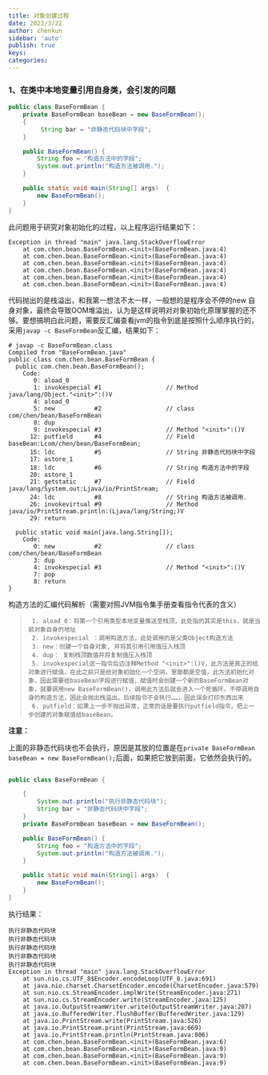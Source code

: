 ```yaml
---
title: 对象创建过程
date: 2022/3/22
author: chenkun
sidebar: 'auto'
publish: true
keys:
categories:
---
```



### 1、在类中本地变量引用自身类，会引发的问题

```java
public class BaseFormBean {
    private BaseFormBean baseBean = new BaseFormBean();
    {
         String bar = "非静态代码块中字段";
    }

    public BaseFormBean() {
        String foo = "构造方法中的字段";
        System.out.println("构造方法被调用.");
    }

    public static void main(String[] args)  {
        new BaseFormBean();
    }
}
```



此问题用于研究对象初始化的过程，以上程序运行结果如下：

```shell
Exception in thread "main" java.lang.StackOverflowError
	at com.chen.bean.BaseFormBean.<init>(BaseFormBean.java:4)
	at com.chen.bean.BaseFormBean.<init>(BaseFormBean.java:4)
	at com.chen.bean.BaseFormBean.<init>(BaseFormBean.java:4)
	at com.chen.bean.BaseFormBean.<init>(BaseFormBean.java:4)
	at com.chen.bean.BaseFormBean.<init>(BaseFormBean.java:4)
	at com.chen.bean.BaseFormBean.<init>(BaseFormBean.java:4)
```

代码抛出的是栈溢出，和我第一想法不太一样，一般想的是程序会不停的new 自身对象，最终会导致OOM堆溢出，认为是这样说明对对象初始化原理掌握的还不够。要想搞明白此问题，需要反汇编查看jvm的指令到底是按照什么顺序执行的，采用```javap -c BaseFormBean```反汇编，结果如下：

```shell
# javap -c BaseFormBean.class
Compiled from "BaseFormBean.java"
public class com.chen.bean.BaseFormBean {
  public com.chen.bean.BaseFormBean();
    Code:
       0: aload_0
       1: invokespecial #1                  // Method java/lang/Object."<init>":()V
       4: aload_0
       5: new           #2                  // class com/chen/bean/BaseFormBean
       8: dup
       9: invokespecial #3                  // Method "<init>":()V
      12: putfield      #4                  // Field baseBean:Lcom/chen/bean/BaseFormBean;
      15: ldc           #5                  // String 非静态代码块中字段
      17: astore_1
      18: ldc           #6                  // String 构造方法中的字段
      20: astore_1
      21: getstatic     #7                  // Field java/lang/System.out:Ljava/io/PrintStream;
      24: ldc           #8                  // String 构造方法被调用.
      26: invokevirtual #9                  // Method java/io/PrintStream.println:(Ljava/lang/String;)V
      29: return

  public static void main(java.lang.String[]);
    Code:
       0: new           #2                  // class com/chen/bean/BaseFormBean
       3: dup
       4: invokespecial #3                  // Method "<init>":()V
       7: pop
       8: return
}
```

构造方法的汇编代码解析（需要对照JVM指令集手册查看指令代表的含义）

>      1. aload_0：将第一个引用类型本地变量推送至栈顶，此处指的其实是this，就是当前对象自身的地址
>      2. invokespecial ：调用构造方法，此处调用的是父类Object构造方法
>      3. new：创建一个自身对象, 并将其引用引用值压入栈顶
>      4. dup： 复制栈顶数值并将复制值压入栈顶
>      5. invokespecial这一指令后边注释Method "<init>":()V，此方法是真正的给对象进行赋值，在此之前只是给对象初始化一个空间，里面都是空值，此方法初始化对象，因此需要给baseBean字段进行赋值，赋值时会创建一个新的BaseFormBean对象，就要调用new BaseFormBean()，调用此方法后就会进入一个死循环，不停调用自身的构造方法，因此会抛出栈溢出。后续指令不会执行……，因此误会打印东西出来
>      6. putfield：如果上一步不抛出异常，正常的话是要执行putfield指令，把上一步创建的对象赋值给baseBean，

**注意：**

上面的非静态代码块也不会执行，原因是其放的位置是在```private BaseFormBean baseBean = new BaseFormBean();```后面，如果把它放到前面，它依然会执行的。

```java

public class BaseFormBean {

    {
        System.out.println("执行非静态代码块");
        String bar = "非静态代码块中字段";
    }
    private BaseFormBean baseBean = new BaseFormBean();

    public BaseFormBean() {
        String foo = "构造方法中的字段";
        System.out.println("构造方法被调用.");
    }

    public static void main(String[] args)  {
        new BaseFormBean();
    }
}
```

执行结果：

```shell
执行非静态代码块
执行非静态代码块
执行非静态代码块
执行非静态代码块
执行非静态代码块
Exception in thread "main" java.lang.StackOverflowError
	at sun.nio.cs.UTF_8$Encoder.encodeLoop(UTF_8.java:691)
	at java.nio.charset.CharsetEncoder.encode(CharsetEncoder.java:579)
	at sun.nio.cs.StreamEncoder.implWrite(StreamEncoder.java:271)
	at sun.nio.cs.StreamEncoder.write(StreamEncoder.java:125)
	at java.io.OutputStreamWriter.write(OutputStreamWriter.java:207)
	at java.io.BufferedWriter.flushBuffer(BufferedWriter.java:129)
	at java.io.PrintStream.write(PrintStream.java:526)
	at java.io.PrintStream.print(PrintStream.java:669)
	at java.io.PrintStream.println(PrintStream.java:806)
	at com.chen.bean.BaseFormBean.<init>(BaseFormBean.java:6)
	at com.chen.bean.BaseFormBean.<init>(BaseFormBean.java:9)
	at com.chen.bean.BaseFormBean.<init>(BaseFormBean.java:9)
	at com.chen.bean.BaseFormBean.<init>(BaseFormBean.java:9)
```

